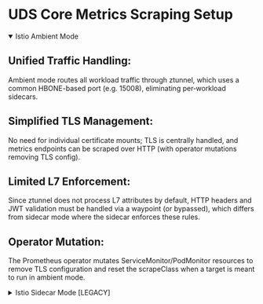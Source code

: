 # UDS Core Metrics Scraping Setup

<details open>
<summary>Istio Ambient Mode</summary>

## Unified Traffic Handling:
Ambient mode routes all workload traffic through ztunnel, which uses a common HBONE-based port (e.g. 15008), eliminating per‑workload sidecars.

## Simplified TLS Management:
No need for individual certificate mounts; TLS is centrally handled, and metrics endpoints can be scraped over HTTP (with operator mutations removing TLS config).

## Limited L7 Enforcement:
Since ztunnel does not process L7 attributes by default, HTTP headers and JWT validation must be handled via a waypoint (or bypassed), which differs from sidecar mode where the sidecar enforces these rules.

## Operator Mutation:
The Prometheus operator mutates ServiceMonitor/PodMonitor resources to remove TLS configuration and reset the scrapeClass when a target is meant to run in ambient mode.

</details>

<details>
<summary>Istio Sidecar Mode [LEGACY]</summary>

UDS Core leverages Pepr to handle setup of Prometheus scraping metrics endpoints, with the particular configuration necessary to work in a STRICT mTLS (Istio) environment. We handle this via a default scrapeClass in prometheus to add the istio certs. When a monitor needs to be exempt from that tlsConfig a mutation is performed to leverage a plain scrape class without istio certs.

> [!NOTE]  
> The setup described below is the current setup that was designed to handle complexities of Istio sidecars with metrics. With ongoing work to move to Istio ambient this setup should be significantly simplified.

## TLS Configuration Setup

Generally it is beneficial to use service and pod monitor resources from existing helm charts where possible as these may have more advanced configuration and options. The UDS monitoring setup ensures that all monitoring resources use a default [`scrapeClass`](https://github.com/prometheus-operator/prometheus-operator/blob/v0.75.1/Documentation/api.md#monitoring.coreos.com/v1.ScrapeClass) configured in Prometheus to handle the necessary `tlsConfig` setup for metrics to work in STRICT Istio mTLS environments (the `scheme` is also mutated to `https` on individual monitor endpoints, see [this doc](https://istio.io/latest/docs/ops/integrations/prometheus/#tls-settings) for details). This setup is the default configuration but individual monitors can opt out of this config in 3 different ways:

1. If the service or pod monitor targets namespaces that are not Istio injected (ex: `kube-system`), Pepr will detect this and mutate these monitors to use an `exempt` scrape class that does not have the Istio certs. Assumptions are made about STRICT mTLS here for simplicity, based on the `istio-injection` namespace label. Without making these assumptions we would need to query `PeerAuthentication` resources or another resource to determine the exact workload mTLS posture.
1. Individual monitors can explicitly set the `exempt` scrape class to opt out of the Istio certificate configuration. This should typically only be done if your service exposes metrics on a PERMISSIVE mTLS port.
1. If setting a `scrapeClass` is not an option due to lack of configuration in a helm chart, or for other reasons, monitors can use the `uds/skip-mutate` annotation (with any value) to have Pepr mutate the `exempt` scrape class onto the monitor.

> [!NOTE]  
> There is a deprecated functionality in Pepr that will mutate `tlsConfig` onto individual service monitors, rather than using the scrape class approach. This has been kept in the current code temporarily to prevent any metrics downtime during the switch to `scrapeClass`. In a future release this behavior will be removed to reduce the complexity of the setup and required mutations.

## Notes on Alternative Approaches

In coming up with this feature when targeting the `ServiceMonitor` use case a few alternative approaches were considered but not chosen due to issues with each one. The current spec provides the best balance of a simplified interface compared to the `ServiceMonitor` spec, and a faster/easier reconciliation loop.

### Generation based on service lookup

An alternative spec option would use the service name instead of selectors/port name. The service name could then be used to lookup the corresponding service and get the necessary selectors/port name (based on numerical port). There are however 2 issues with this route:

1. There is a timing issue if the `Package` CR is applied to the cluster before the app chart itself (which is the norm with our UDS Packages). The service would not exist at the time the `Package` is reconciled. We could lean into eventual consistency here, if we implemented a retry mechanism for the `Package`, which would mitigate this issue.
2. We would need an "alert" mechanism (watch) to notify us when the service(s) are updated, to roll the corresponding updates to network policies and service monitors. While this is doable it feels like unnecessary complexity compared to other options.

### Generation of service + monitor

Another alternative approach would be to use a pod selector and port only. We would then generate both a service and servicemonitor, giving us full control of the port names and selectors. This seems like a viable path, but does add an extra resource for us to generate and manage. There could be unknown side effects of generating services that could clash with other services (particularly with istio endpoints). This would otherwise be a relative straightforward approach and is worth evaluating again if we want to simplify the spec later on.

</details>
